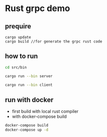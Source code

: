 # Rust grpc demo
## prequire 
```bah
cargo update
cargo build //for generate the grpc rust code 
```
## how to run 
```bash
cd src/bin

cargo run --bin server

cargo run --bin client

```

## run with docker

- first build with local rust compiler
- with docker-compose build
```bash
docker-compose build
docker-compose up -d
```